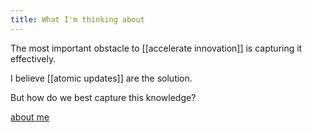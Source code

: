 ```yaml
---
title: What I'm thinking about
---
```


The most important obstacle to [[accelerate innovation]] is capturing it effectively.

I believe [[atomic updates]] are the solution.

But how do we best capture this knowledge?

[about me](https://marcusellison.com/)
